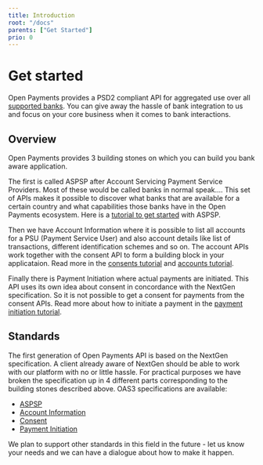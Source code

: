 ```yaml
---
title: Introduction
root: "/docs"
parents: ["Get Started"]
prio: 0
---
```

# Get started

Open Payments provides a PSD2 compliant API for aggregated use over all [supported banks](/docs/get-started/supported-banks).
You can give away the hassle of bank integration to us and focus on your core business when it comes to bank interactions.

## Overview

Open Payments provides 3 building stones on which you can build you bank aware application. 

The first is called ASPSP after Account Servicing Payment Service Providers. Most of these would be called banks in normal speak.... This set of
APIs makes it possible to discover what banks that are available for a certain country and what capabilities those banks
have in the Open Payments ecosystem. Here is a [tutorial to get started](/docs/tutorials/aspsp) with ASPSP.

Then we have Account Information where it is possible to list all accounts for a PSU (Payment Service User) and also account details 
like list of transactions, different identification schemes and so on. The account APIs work together with the consent API to form 
a building block in your applicataion. Read more in the [consents tutorial](/docs/tutorials/consents) and [accounts tutorial](/docs/tutorials/accounts).

Finally there is Payment Initiation where actual payments are initiated. This API uses its own idea about consent in concordance with the
NextGen specification. So it is not possible to get a consent for payments from the consent APIs. Read more about how to initiate 
a payment in the [payment initiation tutorial](/docs/tutorials/payments).

## Standards

The first generation of Open Payments API is based on the NextGen specification. A client already aware of NextGen should be able to 
work with our platform with no or little hassle. For practical purposes we have broken the specification up in 4 different parts 
corresponding to the building stones described above. OAS3 specifications are available:

- [ASPSP](/api/aspsp)
- [Account Information](/api/accounts)
- [Consent](/api/consent)
- [Payment Initiation](/api/payment-initiation)

We plan to support other standards in this field in the future - let us know your needs and we can have a dialogue about how to make it happen.
